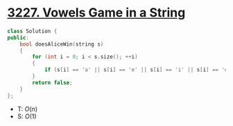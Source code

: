 # [3227\. Vowels Game in a String](https://leetcode.com/problems/vowels-game-in-a-string/)

```cpp
class Solution {
public:
    bool doesAliceWin(string s)
    {
        for (int i = 0; i < s.size(); ++i)
        {
            if (s[i] == 'a' || s[i] == 'e' || s[i] == 'i' || s[i] == 'o' || s[i] == 'u') return true;
        }
        return false;
    }
};
```

- T: $O(n)$
- S: $O(1)$
